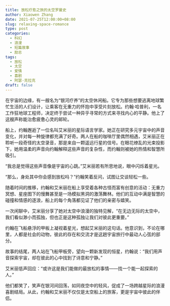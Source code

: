 ```yaml
---
title: 放松疗愈之旅的太空罗曼史
author: Xiaowen Zhang
date: 2021-07-25T12:00:00+08:00
slug: relaxing-space-romance
type: post
categories:
  - 科幻
  - 浪漫
  - 短篇故事
  - 励志
tags:
  - 放松
  - 太空
  - 爱情
  - 喜剧
  - 阿瑟·克拉克
draft: false
---
```


在宇宙的边缘，有一艘名为“银河疗养”的太空休闲船。它专为那些想要逃离地球繁忙生活的人们设计，让乘客在无重力的怀抱中享受片刻放松。约翰·哈普利，一名工作狂地球工程师，决定终于尝试一种异乎寻常的方式来寻找内心的平静。他上了这艘声称能治愈疲惫心灵的邮轮。

船上，约翰邂逅了一位名叫艾米丽的星际语言学家。她正在研究多元宇宙中的声音变化，并对每一种旋律都充满了好奇。两人在船的咖啡厅里偶然相遇，艾米丽正在聆听一段奇怪的太空录音，那是来自一颗遥远行星的信号。在眼花缭乱的光束投影下，她用温柔的声音向约翰解释这些声音的复杂性，而约翰则被她的热情和智慧所吸引。

“我总是觉得这些声音像是宇宙的心跳。”艾米丽若有所思地说，眼中闪烁着星光。

“那么，身处其中你会感到放松吗？”约翰笑着反问，试图让交谈轻松一些。

随着时间的推移，约翰和艾米丽在船上享受着各种古怪而富有创意的活动：无重力冥想、星座图下的慢舞甚至是一场模拟黑洞的激荡舞林。他们的互动中满是智慧的碰撞和情感的逐浪，船上的每个角落都见证了他们的亲密与嬉笑。

一次闲聊中，艾米丽分享了她对太空中浪漫的独特见解，“在无边无际的太空中，我们看似渺小而孤独，但也正是这种孤独让我们对彼此更重要。”

约翰在飞船悬浮的甲板上凝视着星光，想起艾米丽的这句话。他意识到，不论在哪里，人都是社会的动物，彼此的存在和交流才是这趟宇宙旅行中最动人心弦的部分。

故事的结尾，两人站在飞船甲板旁，望向一颗新发现的恒星，约翰说：“我们用声音探索宇宙，却在彼此的心中找到了诗意和宁静。”

艾米丽低声回应：“或许这是我们能做的最放松的事情——找一个能一起探索的人。”

他们都笑了，笑声在银河间回荡，如同夜空中的轻风，促成了一场跨越星际的浪漫喜剧结局。从此，约翰和艾米丽不仅仅是太空船上的旅客，更是宇宙中彼此的伴侣。